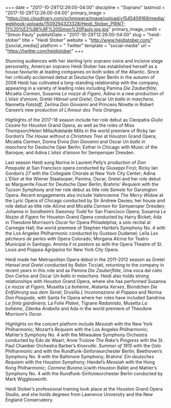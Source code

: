 +++
date = "2017-10-29T12:26:00-04:00"
discipline = "Soprano"
lastmod = "2017-10-29T12:26:00-04:00"
primary_image = "https://res.cloudinary.com/schmopera/image/upload/v1545409169/media/webhook-uploads/1509294323328/Heidi_Stober_PRINT-11%20%E2%88%8F%20Simon%20Pauly.jpg.jpg"
primary_image_credit = "Simon Pauly"
publishDate = "2017-10-29T12:26:00-04:00"
slug = "heidi-stober"
title = "Heidi Stober"
website = "http://www.heidistober.com/"
[[social_media]]
platform = " Twitter"
template = "social-media"
url = "https://twitter.com/heidistober"
+++

Stunning audiences with her sterling lyric soprano voice and incisive stage personality, American soprano Heidi Stober has established herself as a house favourite at leading companies on both sides of the Atlantic.
Since her critically acclaimed debut at Deutsche Oper Berlin in the autumn of 2008 Heidi has cultivated a long-standing relationship with the company, appearing in a variety of leading roles including Pamina *Die Zauberflöte*, Micaëla *Carmen*, Susanna *Le nozze di Figaro*, Adina in a new production of *L’elisir d’amore*, Gretel *Hänsel und Gretel*, Oscar *Un ballo in maschera*, Nannetta *Falstaff*, Zerlina *Don Giovanni* and Princess Ninette in Robert Carsen’s new production of *L’Amour des Trois Oranges*.

Highlights of the 2017-18 season include her role debut as Cleopatra *Giulio Cesare* for Houston Grand Opera, as well as the roles of Miss Thompson/Helen Milla/Adelaide Mills in the world premiere of Ricky Ian Gordon’s *The House without a Christmas Tree* at Houston Grand Opera; Micaëla *Carmen*, Donna Elvira *Don Giovanni* and Oscar *Un ballo in maschera* for Deutsche Oper Berlin; Esther in Chicago with Music of the Baroque; and Adina *L’elisir d’amore* for Semperoper Dresden.

Last season Heidi sung Norina in Laurent Pelly’s production of *Don Pasquale* at San Francisco opera conducted by Giuseppi Finzi; Ricky Ian Gordon’s *27* with the Collegiate Chorale at New York City Center; Adina *L’Elisir* at the Wiener Staatsoper; Pamina, Oscar, Gretel and her role debut as Marguerite *Faust* for Deutsche Oper Berlin; Brahms' *Requiem* with the Tucson Symphony and her role debut as title role *Semele* for Garsington Opera. Recent engagements also include Valencienne *The Merry Widow* at the Lyric Opera of Chicago conducted by Sir Andrew Davies; her house and role debut as title role *Alcina* and Micaëla *Carmen* for Semperoper Dresden; Johanna in Sondheim’s *Sweeney Todd* for San Francisco Opera; Susanna *Le Nozze di Figaro* for Houston Grand Opera conducted by Harry Bicket; Ada in Theodore Morrison’s *Oscar* for Opera Philadelphia; a solo recital at Carnegie Hall; the world premiere of Stephen Hartke’s Symphony No. 4 with the Los Angeles Philharmonic conducted by Gustavo Dudamel; Leïla *Les pêcheurs de perles* with Opera Colorado; Morgana *Alcina* for Teatro Municipal in Santiago; Aminta *Il re pastore* as with the Opera Theatre of St. Louis and Poppea *Agrippina* for New York City Opera.

Heidi made her Metropolitan Opera debut in the 2011-2012 season as Gretel *Hansel and Gretel* conducted by Robin Ticciati, returning to the company in recent years in this role and as Pamina *Die Zauberflöte*, Una voca dal cielo *Don Carlos* and Oscar *Un ballo in maschera*. Heidi also holds strong relationships with Houston Grand Opera, where she has performed Susanna *Le nozze di Figaro*, Musetta *La bohème*, Atalanta *Xerxes*, Blondchen *Die Entführung aus dem Serail*, Drusilla *L’incoronazione di Poppea* and Norina *Don Pasquale*, with Santa Fe Opera where her roles have included Sandrina *La finta giardiniera*, La Folie *Plateé*, Tigrane *Radamisto*, Musetta *La bohème*, Zdenka *Arabella* and Ada in the world premiere of Theodore Morrison’s *Oscar*.

Highlights on the concert platform include *Messiah* with the New York Philharmonic; Mozart’s *Requiem* with the Los Angeles Philharmonic; Mahler’s Symphony No. 4 with the Milwaukee Symphony Orchestra conducted by Edo de Waart; Anne Trulove *The Rake’s Progress* with the St. Paul Chamber Orchestra Barber’s *Knoxville: Summer of 1915* with the Oslo Philharmonic and with the Rundfunk-Sinfonieorchester Berlin; Beethoven’s Symphony No. 9 with the Baltimore Symphony; Brahms’ *Ein deutsches Requiem* with the Houston Symphony; Handel’s *Messiah* with the Hong Kong Philharmonic; *Carmina Burana* ￼with Houston Ballet and Mahler’s Symphony No. 4 with the Rundfunk-Sinfonieorchester Berlin conducted by Mark Wigglesworth.

Heidi Stober’s professional training took place at the Houston Grand Opera Studio, and she holds degrees from Lawrence University and the New England Conservatory.
